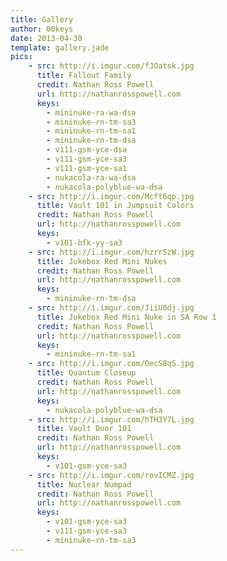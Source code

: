 ```yaml
---
title: Gallery
author: 00keys
date: 2013-04-30
template: gallery.jade
pics:
    - src: http://i.imgur.com/fJOatsk.jpg
      title: Fallout Family
      credit: Nathan Ross Powell
      url: http://nathanrosspowell.com
      keys:
        - mininuke-ra-wa-dsa
        - mininuke-rn-tm-sa3
        - mininuke-rn-tm-sa1
        - mininuke-rn-tm-dsa
        - v111-gsm-yce-dsa
        - v111-gsm-yce-sa3
        - v111-gsm-yce-sa1
        - nukacola-ra-wa-dsa
        - nukacola-polyblue-wa-dsa
    - src: http://i.imgur.com/Mcft6qp.jpg
      title: Vault 101 in Jumpsuit Colors
      credit: Nathan Ross Powell
      url: http://nathanrosspowell.com
      keys:
        - v101-bfk-yy-sa3
    - src: http://i.imgur.com/hzrr5zW.jpg
      title: Jukebox Red Mini Nukes
      credit: Nathan Ross Powell
      url: http://nathanrosspowell.com
      keys:
        - mininuke-rn-tm-dsa
    - src: http://i.imgur.com/JiiU0dj.jpg
      title: Jukebox Red Mini Nuke in SA Row 1
      credit: Nathan Ross Powell
      url: http://nathanrosspowell.com
      keys:
        - mininuke-rn-tm-sa1
    - src: http://i.imgur.com/OecS8qS.jpg
      title: Quantum Closeup
      credit: Nathan Ross Powell
      url: http://nathanrosspowell.com
      keys:
        - nukacola-polyblue-wa-dsa
    - src: http://i.imgur.com/hTH3Y7L.jpg
      title: Vault Door 101
      credit: Nathan Ross Powell
      url: http://nathanrosspowell.com
      keys:
        - v101-gsm-yce-sa3
    - src: http://i.imgur.com/rovICMZ.jpg
      title: Nuclear Numpad
      credit: Nathan Ross Powell
      url: http://nathanrosspowell.com
      keys:
        - v101-gsm-yce-sa3
        - v111-gsm-yce-sa3
        - mininuke-rn-tm-sa3
---
```


